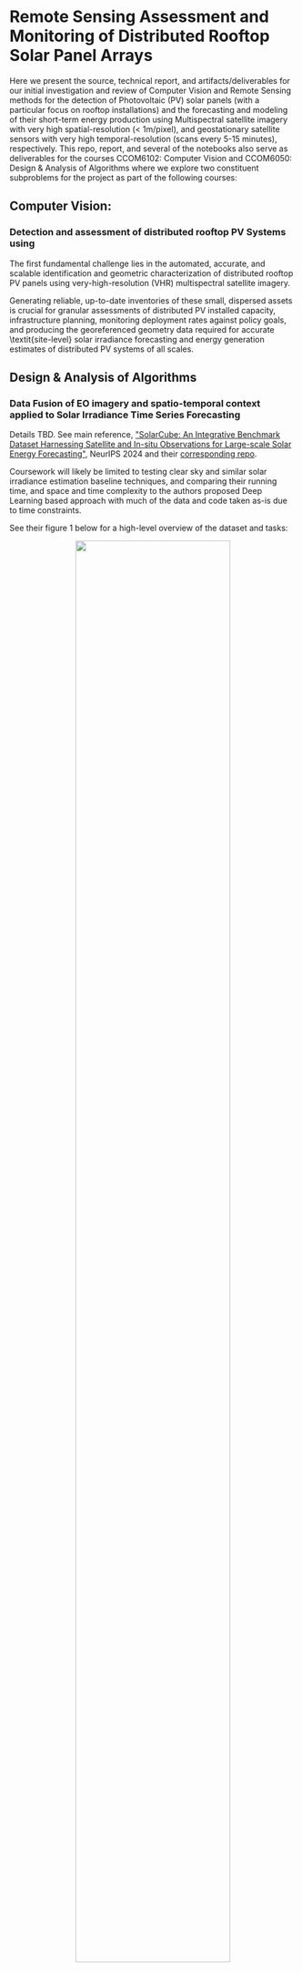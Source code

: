 # Remote Sensing Assessment and Monitoring of Distributed Rooftop Solar Panel Arrays

Here we present the source, technical report, and artifacts/deliverables for our
initial investigation and review of Computer Vision and Remote Sensing methods for the
detection of Photovoltaic (PV) solar panels (with a particular focus on rooftop
installations) and the forecasting and modeling of their short-term energy
production using Multispectral satellite imagery with very high spatial-resolution
(< 1m/pixel), and geostationary satellite sensors with very high temporal-resolution
(scans every 5-15 minutes), respectively.
This repo, report, and several of the notebooks also serve as deliverables
for the courses CCOM6102: Computer Vision and CCOM6050: Design & Analysis of Algorithms
where we explore two constituent subproblems for the project as part of the
following courses:

## Computer Vision:

### Detection and assessment of distributed rooftop PV Systems using 

The first fundamental challenge lies in the automated, accurate, and scalable identification and geometric characterization
of distributed rooftop PV panels using very-high-resolution (VHR) multispectral satellite imagery.

Generating reliable, up-to-date inventories of these small, dispersed assets is
crucial for granular assessments of distributed PV installed capacity, infrastructure planning,
monitoring deployment rates against policy goals, and producing the georeferenced geometry data required for accurate
\textit{site-level} solar irradiance forecasting and energy generation estimates of distributed PV systems of all scales.

## Design & Analysis of Algorithms

### Data Fusion of EO imagery and spatio-temporal context applied to Solar Irradiance Time Series Forecasting 

Details TBD. See main reference, ["SolarCube: An Integrative Benchmark Dataset Harnessing Satellite and In-situ Observations for Large-scale Solar Energy Forecasting"](https://proceedings.neurips.cc/paper_files/paper/2024/hash/06477eb61ea6b85c6608d42a222462df-Abstract-Datasets_and_Benchmarks_Track.html), NeurIPS 2024 and their [corresponding repo](https://github.com/Ruohan-Li/SolarCube).

Coursework will likely be limited to testing clear sky and similar solar irradiance estimation baseline techniques, and comparing their running time, and space and time complexity to 
the authors proposed Deep Learning based approach with much of the data and code taken as-is due to time constraints.

See their figure 1 below for a high-level overview of the dataset and tasks:

<figure style="text-align: center">
<img src="https://raw.githubusercontent.com/Ruohan-Li/SolarCube/master/images/final2.png" style="width:80%; height:auto;">
<figcaption align = "center"> SolarCube dataset composition, study areas, and baseline tasks  </figcaption>
</figure>

## Setup and Installation
### Conda 
Install [miniconda](https://www.anaconda.com/docs/getting-started/miniconda/install) or [mamba](https://github.com/conda-forge/miniforge) (["a drop-in replacement for Conda that is generally faster and better at resolving dependencies"](https://statistics.berkeley.edu/computing/conda)) and create a new environment with the following command:
```bash
conda env create -f environment.yml
```
This environment has been tested on two different machines, but both are macOS ARM64 machines. Other OS and architectures are untested with the frozen versions listed in the environment.yml file.
Feel free to loosen or remove the version constraints in the environment.yml file if you encounter any issues with package installation and dependency resolution.

### Environment Variables and (future) API Keys
For the notebooks to run *as-is* you also need to create a .env file with the variables that are *not* commented out in the `env-template.txt` included in this repo for convenience.
Getting the notebook running with the default paths and variables is as simple as renaming the included env template file:
```bash
mv env-template.txt .env
```
Then, fill in the variables with your own values as needed. The variables are used to set up where data will be stored locally, the database connection file, and other environment variables.
See usage of `python-dotenv` [here](https://www.geeksforgeeks.org/using-python-environment-variables-with-python-dotenv/).

## Tools
- jupyter notebook/lab
- ipywidgets
- [torchgeo](https://www.osgeo.org/projects/torchgeo/) for datasets, geospatial data loaders, and transforms
- [torchvision](https://pytorch.org/vision/stable/index.html) for datasets, models, and transforms
- - [pytorch lightning](https://lightning.ai/docs/pytorch/stable/starter/introduction.html) for agile development and iteration, and enabling scaling 
- IBM's [terratorch](https://ibm.github.io/terratorch/architecture/) for use of Geospatial Foundation Models (GFMs) as baselines AND models to be fine-tuned
- [pystac-client](https://pystac-client.readthedocs.io/en/latest/usage.html#itemsearch) for searching and filtering STAC catalog items
- [maxar-platform](https://developers.maxar.com/docs/developer-tools/python-sdk/) 
- dbt core
- duckdb
- GDAL
- rasterio
- geopandas
- fiona
- shapely
- open data cube
- xarray
- cubo
- visualizations using one or more of: ipyleaflet, folium, lonboard, or pydeck for visualization

## Datasets 

### PV Solar Panel Inventory/Locations (with and without imagery):

- "Distributed solar photovoltaic array location and extent dataset for remote sensing object identification" - K. Bradbury, 2016 | [paper DOI](https://doi.org/10.1038/sdata.2016.106) | [dataset DOI](https://doi.org/10.6084/m9.figshare.3385780.v4) | polygon annotations for 19,433 PV modules in 4 cities in California, USA
- "A solar panel dataset of very high resolution satellite imagery to support the Sustainable Development Goals" - C. Clark et al, 2023 | [paper DOI](https://doi.org/10.1038/s41597-023-02539-8) | [dataset DOI](https://doi.org/10.6084/m9.figshare.22081091.v3) | 2,542 object labels (per spatial resolution)
- "A harmonised, high-coverage, open dataset of solar photovoltaic installations in the UK" - D. Stowell et al, 2020 | [paper DOI](https://doi.org/10.1038/s41597-020-00739-0) | [dataset DOI](https://zenodo.org/records/4059881) | 265,418 data points (over 255,000 are stand-alone installations, 1067 solar farms, and rest are subcomponents within solar farms)
- "Georectified polygon database of ground-mounted large-scale solar photovoltaic sites in the United States" - K. Sydny, 2023 | [paper DOI](https://doi.org/10.1038/s41597-023-02644-8) | [dataset DOI](https://www.sciencebase.gov/catalog/item/6671c479d34e84915adb7536) | 4186 data points (Note: these correspond to PV _facilities_ rather than individual panel arrays or objects and need filtering of duplicates with other datasets and further processing to extract the PV arrays in the facility)
- "Vectorized solar photovoltaic installation dataset across China in 2015 and 2020" - J. Liu et al, 2024 | [paper DOI](https://doi.org/10.1038/s41597-024-04356-z) | [dataset link](https://github.com/qingfengxitu/ChinaPV) | 3,356 PV labels (inspect quality!)
- "Multi-resolution dataset for photovoltaic panel segmentation from satellite and aerial imagery" - H. Jiang, 2021 | [paper DOI](https://doi.org/10.5194/essd-13-5389-2021) | [dataset DOI](https://doi.org/10.5281/zenodo.5171712) | 3,716 samples of PV data points
- "A crowdsourced dataset of aerial images with annotated solar photovoltaic arrays and installation metadata" - G. Kasmi, 2023 | [paper DOI](https://doi.org/10.1038/s41597-023-01951-4) | [dataset DOI](https://doi.org/10.5281/zenodo.6865878) | > 28K points of PV installations; 13K+ segmentation masks for PV arrays; metadata for 8K+ installations
- "An Artificial Intelligence Dataset for Solar Energy Locations in India" - A. Ortiz, 2022 | [paper DOI](https://doi.org/10.1038/s41597-022-01499-9) | [dataset link 1](https://researchlabwuopendata.blob.core.windows.net/solar-farms/solar_farms_india_2021.geojson) or [dataset link 2](https://raw.githubusercontent.com/microsoft/solar-farms-mapping/refs/heads/main/data/solar_farms_india_2021_merged_simplified.geojson) | 117 geo-referenced points of solar installations across India
- "GloSoFarID: Global multispectral dataset for Solar Farm IDentification in satellite imagery" - Z. Yang, 2024 | [paper DOI](https://doi.org/10.48550/arXiv.2404.05180) | [dataset DOI](https://github.com/yzyly1992/GloSoFarID/tree/main/data_coordinates) | 6,793 PV samples across 3 years (double counting of samples)
- "A global inventory of photovoltaic solar energy generating units" - L. Kruitwagen et al, 2021 | [paper DOI](https://doi.org/10.1038/s41586-021-03957-7) | [dataset DOI](https://doi.org/10.5281/zenodo.5005867) | 50,426 for training, cross-validation, and testing; 68,661 predicted polygon labels 
- "Harmonised global datasets of wind and solar farm locations and power" - S. Dunnett et al, 2020 | [paper DOI](https://doi.org/10.1038/s41597-020-0469-8) | [dataset DOI](https://doi.org/10.6084/m9.figshare.11310269.v6) | 35272 PV installations

## EO Medium to High Imagery via STAC collections

STAC (SpatioTemporal Asset Catalog) is a standard for describing geospatial information in a way that is easy to search and filter based on time, location, and other metadata. 
There are several medium resolution and high resolution EO imagery collections, alongside relevant historical geospatial  available via STAC which we non-exhaustively list below:

- Maxar's Global [Catalog](https://stacindex.org/catalogs/maxar-open-data-catalog-ard-format#/) from their [Open Data Program](https://www.maxar.com/open-data)
    - GSD's: 0.3m, 0.5m
    - Bands: 4-band (RGB + NIR) and 8-band (RGB + NIR + SWIR) depending on specific Catalog used
    - see a a (limited) interactive web viewer [here](https://xpress.maxar.com/) (use side-bar to select "Open Data" and a specific event/collection)
- [Earthview Satellogic Dataset](https://satellogic-earthview.s3.us-west-2.amazonaws.com/index.html) STAC
    - GSD: 1.0m
    - Bands: 4-band (RGB + NIR)
    - Time coverage: H2 2022
    - Imagery: contains 7 million images.
- Sentinel-2 catalogs [hosted in AWS](https://registry.opendata.aws/sentinel-2/)
    - See COG (Cloud Optimized GeoTIFF) subset [here](https://registry.opendata.aws/sentinel-2-l2a-cogs/)
    - See ESA's WorldCover land cover maps for 2020 and 2021 [here](https://registry.opendata.aws/esa-worldcover-vito/)
    - GSD's: 10m, 20m, 60m (varies by band)
    - Bands: up to 13 bands (RGB + NIR + SWIR) depending on specific Catalog used
    - see interactive web viewer [here](https://viewer.aws.element84.com/)!
- [Microsoft Planetary Computer STAC API](https://stacindex.org/catalogs/microsoft-pc)
- [Planet Labs Open Data](https://www.planet.com/data/stac/browser/?.language=en) static catalog
- [NAIP (National Agriculture Imagery Program)](https://radiantearth.github.io/stac-browser/#/external/earth-search.aws.element84.com/v1/collections/naip) Catalog
    - GSD's: 0.6m, 1.0m
    - Bands: 4-band (RGB + NIR)
- See list of STAC catalogs in [opengeos github repo](https://github.com/opengeos/stac-index-catalogs)
- Registry of [Open Data hosted on AWS](https://registry.opendata.aws/) where many are STAC compliant
    - See [Earth Search API](https://element84.com/earth-search/) for STAC search and discovery of (a subset of) this registry
<!-- - Copernicus 30m DEM: https://radiantearth.github.io/stac-browser/#/external/earth-search.aws.element84.com/v1/collections/cop-dem-glo-30 -->
<!-- - [European Space Agency (ESA) Open Science Catalog](https://stacindex.org/catalogs/osc#/) -->
<!-- - [NASA's Common Metadata Repository STAC](https://stacindex.org/catalogs/cmr-stac#/) -->

## Geostationary or Weath high-temporal resolution EO imagery via STAC collections

- JMA Himawari 8/9 [collection on AWS](https://registry.opendata.aws/noaa-himawari/)
- 

## Spatio-temporal context data (solar irradiance, temperature, metereological data, etc.)

- NREL NSRDB (National Renewable Energy Laboratory's National Solar Radiation Database) via [AWS STAC collection](https://registry.opendata.aws/nrel-pds-nsrdb/)
    - "a serially complete collection of hourly and half-hourly values of the three most common measurements of solar radiation – global horizontal, direct normal, and diffuse horizontal irradiance — and meteorological data"
    - see interactive web viewer [here](https://nsrdb.nrel.gov/data-viewer)!
    - *for Puerto Rico*: every 30/60 mins, 4km **from 1998-2019**!!
    - 
- NOAA Global Mosaic of Geostationary Satellite Imagery (GMGSI) [AWS STAC collection](https://registry.opendata.aws/noaa-gmgsi/)
    - "composited from data from several geostationary satellites orbiting the globe, including the GOES-East and GOES-West Satellites operated by U.S. NOAA/NESDIS, the Meteosat-10 and Meteosat-9 satellites from theMeteosat Second Generation (MSG) series of satellites operated by European Organization for the Exploitation of Meteorological Satellites (EUMETSAT), and the Himawari-9 satellite operated by the Japan Meteorological Agency (JMA)"
    - "GMGSI composite images have an approximate 8 km (5 mile) horizontal resolution and are **updated every hour**"
- NOAA's [AWS registry](https://registry.opendata.aws/noaa-goes/) for GOES 16, 17, 18, and (new!) 19
    - "GOES satellites provide continuous weather imagery and monitoring of meteorological and space environment data across North America. GOES satellites provide the kind of continuous monitoring necessary for intensive data analysis. They hover continuously over one position on the surface. The satellites orbit high enough to allow for a full-disc view of the Earth. Because they stay above a fixed spot on the surface, they provide a constant vigil" 
- NASA Prediction of Worldwide Energy Resources (POWER) [registry on AWS](https://registry.opendata.aws/nasa-power/)
    - "The POWER project contains over 380 satellite-derived meteorology and **solar energy Analysis Ready Data (ARD) at four temporal levels: hourly, daily, monthly, and climatology**. The POWER data archive provides data at the native resolution of the source products. The data is updated nightly to maintain **near real time availability** (2-3 days for meteorological parameters and **5-7 days for solar**). The POWER services catalog consists of a series of RESTful Application Programming Interfaces, geospatial enabled image services, and web mapping Data Access Viewer. These three service offerings support data discovery, access, and distribution to the project’s user base as ARD and as direct application inputs to decision support tools."
- Department of Energy's Open Energy Data Initiative (OEDI) [Data Lake registry on AWS](https://registry.opendata.aws/oedi-data-lake/)
- NSF NCAR Curated ECMWF Reanalysis 5 (ERA5) [registry on AWS](https://registry.opendata.aws/nsf-ncar-era5/)
